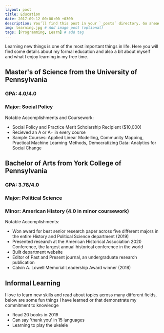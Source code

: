 ```yaml
---
layout: post
title: Education
date: 2017-09-12 00:00:00 +0300
description: You’ll find this post in your `_posts` directory. Go ahead and edit it and re-build the site to see your changes. # Add post description (optional)
img: learning.jpg # Add image post (optional)
tags: [Programming, Learn] # add tag
---
```

Learning new things is one of the most important things in life. Here you will find some details about my formal education and also a bit about myself and what I enjoy learning in my free time.

## Master's of Science from the University of Pennsylvania 
### GPA: 4.0/4.0 
### Major: Social Policy

Notable Accomplishments and Coursework:
- Social Policy and Practice Merit Scholarship Recipient ($10,000)
- Recieved an A or A+ in every course
- Sample Courses: Applied Linear Modelling, Community Mapping, Practical Machine Learning Methods, Democratizing Data: Analytics for Social Change

## Bachelor of Arts from York College of Pennsylvania
### GPA: 3.78/4.0
### Major: Political Science
### Minor: American History (4.0 in minor coursework)

Notable Accomplishments:
- Won award for best senior research paper across five different majors in the entire History and Political Science department (2019)
- Presented research at the American Historical Association 2020 Conference, the largest annual historical conference in the world
- Built department website 
- Editor of Past and Present journal, an undergraduate research publication
- Calvin A. Lowell Memorial Leadership Award winner (2018)

## Informal Learning
I love to learn new skills and read about topics across many different fields, below are some fun things I have learned or that demonstrate my commitment to knowledge
- Read 20 books in 2019
- Can say 'thank you' in 15 languages
- Learning to play the ukelele 
